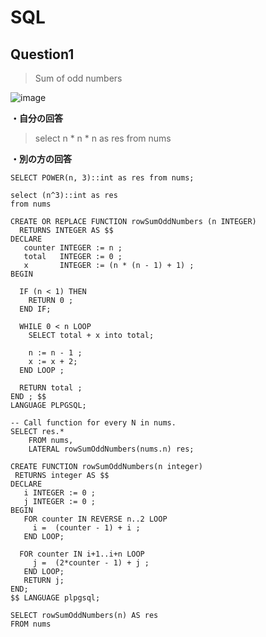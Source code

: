 # SQL
## Question1

>Sum of odd numbers

![image](https://user-images.githubusercontent.com/18514297/89708925-1eaab280-d9b6-11ea-9623-83fa4502f799.png)

__・自分の回答__
>select n * n * n as res from nums

__・別の方の回答__

```
SELECT POWER(n, 3)::int as res from nums;
```

```
select (n^3)::int as res
from nums
```

```
CREATE OR REPLACE FUNCTION rowSumOddNumbers (n INTEGER) 
  RETURNS INTEGER AS $$
DECLARE
   counter INTEGER := n ; 
   total   INTEGER := 0 ; 
   x       INTEGER := (n * (n - 1) + 1) ;
BEGIN

  IF (n < 1) THEN
    RETURN 0 ;
  END IF; 
  
  WHILE 0 < n LOOP
    SELECT total + x into total;
    
    n := n - 1 ; 
    x := x + 2;
  END LOOP ; 
  
  RETURN total ;
END ; $$
LANGUAGE PLPGSQL;

-- Call function for every N in nums.
SELECT res.*
    FROM nums,
    LATERAL rowSumOddNumbers(nums.n) res;
```

```
CREATE FUNCTION rowSumOddNumbers(n integer)
 RETURNS integer AS $$
DECLARE
   i INTEGER := 0 ; 
   j INTEGER := 0 ; 
BEGIN
   FOR counter IN REVERSE n..2 LOOP
     i =  (counter - 1) + i ;
   END LOOP;
   
  FOR counter IN i+1..i+n LOOP
     j =  (2*counter - 1) + j ;
   END LOOP;
   RETURN j;
END;
$$ LANGUAGE plpgsql;

SELECT rowSumOddNumbers(n) AS res
FROM nums
```

